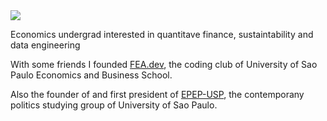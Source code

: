 <img src="https://render.githubusercontent.com/render/math?math=Y = K^{\alpha} L ^{1-\alpha}">

Economics undergrad interested in quantitave finance, sustaintability and data engineering

With some friends I founded [FEA.dev](https://github.com/fea-dev-usp), the coding club of University of Sao Paulo Economics and Business School.

Also the founder of and first president of [EPEP-USP](https://github.com/epepusp), the contemporany politics studying group of University of Sao Paulo.
